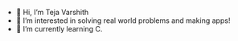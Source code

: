 - 👋 Hi, I’m Teja Varshith
- 👀 I’m interested in solving real world problems and making apps!
- 🌱 I’m currently learning C.

<!---
Teja-png279/Teja-png279 is a ✨ special ✨ repository because its `README.md` (this file) appears on your GitHub profile.
You can click the Preview link to take a look at your changes.
--->
